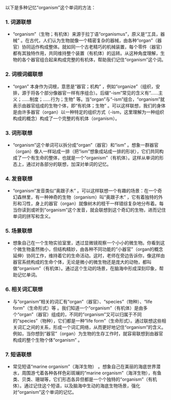 以下是多种记忆“organism”这个单词的方法：

### 1. 词源联想
 - “organism”（生物；有机体）来源于拉丁语“organismus”，原义是“工具，器械” 。在古代，人们认为生物就像一个精密复杂的器械，由各种“organ”（器官）协同运作构成整体。就如同一个古老精巧的机械装置，每个零件（器官）都有其独特作用，共同维持整个装置（有机体）的运转。从这种角度理解，生物的各个器官组合起来构成完整的有机体，帮助我们记住“organism”这个词。

### 2. 词根词缀联想
 - “organ” 本身作为词根，意思是“器官；机构” ，例如“organize”（组织，安排，源于将各个部分像器官一样有序组合）。后缀“-ism”常见的含义有“……主义；……制度；……行为；生物” 等。当“organ”与“-ism”组合，“organism”就表示由器官组成的生物个体，即“有机体；生物” 。可以这样联想，我们的身体是由许多器官（organ）以一种特定的组织方式（-ism，这里理解为一种组织构成的概念）构成了一个完整的有机体（organism）。

### 3. 词形联想
 - “organism”这个单词可以拆分成“organ”（器官）和“ism” 。想象一群器官（organ）像人一样站成一排（把“ism”想象成站成一排的形状），它们共同构成了一个有生命的整体，也就是一个“organism”（有机体）。这样从单词的形态上，通过对各部分的联想，加深对单词的记忆。

### 4. 发音联想
 - “organism”发音类似“奥跟子木” 。可以这样联想一个有趣的场景：在一个奇幻森林里，有一种神奇的生物（organism）叫“奥跟子木” ，它有着独特的外形和习性，身上的器官（organ）就像树木的枝干一样错综复杂地分布着。每当你读到或听到“organism”这个发音，就会联想到这个奇幻的生物，进而记住单词的拼写和含义。

### 5. 场景联想
 - 想象自己在一个生物实验室里，透过显微镜观察一个小小的微生物。你看到这个微生物虽然微小，但结构精妙，由各种不同功能的“小器官”（organ的概念延伸）协同工作，维持着它的生命活动。这时，老师在旁边告诉你，像这样由器官系统构成的生命个体，无论是微小的微生物还是庞大的动物，都叫做“organism”（有机体）。通过这个生动的场景，在脑海中形成深刻印象，帮助记忆单词。

### 6. 相关词汇联想
 - 与“organism”相关的词汇有“organ”（器官）、“species”（物种）、“life form”（生命形式）等 。我们知道一个“organism”（有机体）是由多个“organ”（器官）组成的，不同的“organism”又可以归属于不同的“species”（物种），它们都是一种“life form”（生命形式）。通过联想这些相关词汇之间的关系，形成一个词汇网络，从而更好地记住“organism”的含义。例如，当你想到“器官”（organ）为生物的生存工作时，就容易联想到由器官构成的整个生物个体“organism” 。

### 7. 短语联想
 - 常见短语“marine organism”（海洋生物） 。想象自己在美丽的海底世界潜水，周围游弋着各种各样色彩斑斓的“marine organism”（海洋生物），有鱼类、贝类、珊瑚等，它们形态各异但都是一个个独特的“organism”（有机体）。通过记住这个短语，以及脑海中生动的海底生物场景，强化对“organism”这个单词的记忆。 